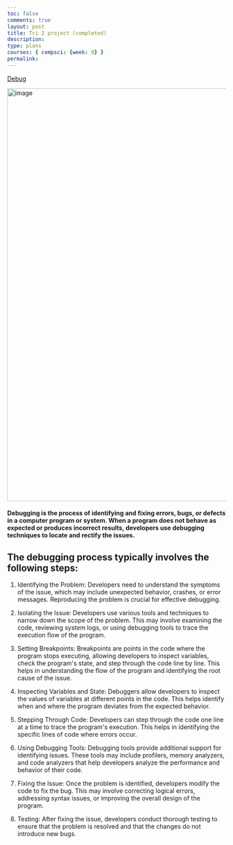 ```yaml
---
toc: false
comments: true
layout: post
title: Tri 2 project (completed)
description: 
type: plans
courses: { compsci: {week: 0} }
permalink: 
---
```


[Debug](https://github.com/QDBordtoshred/qwerty/issues/1)

<img width="951" alt="image" src="https://github.com/QDBordtoshred/qwerty/assets/143145783/41a5ce41-45d2-43e2-bfc4-8cce78ee0028">


#### Debugging is the process of identifying and fixing errors, bugs, or defects in a computer program or system. When a program does not behave as expected or produces incorrect results, developers use debugging techniques to locate and rectify the issues.

## The debugging process typically involves the following steps:

1. Identifying the Problem: Developers need to understand the symptoms of the issue, which may include unexpected behavior, crashes, or error messages. Reproducing the problem is crucial for effective debugging.

2. Isolating the Issue: Developers use various tools and techniques to narrow down the scope of the problem. This may involve examining the code, reviewing system logs, or using debugging tools to trace the execution flow of the program.

3. Setting Breakpoints: Breakpoints are points in the code where the program stops executing, allowing developers to inspect variables, check the program's state, and step through the code line by line. This helps in understanding the flow of the program and identifying the root cause of the issue.

4. Inspecting Variables and State: Debuggers allow developers to inspect the values of variables at different points in the code. This helps identify when and where the program deviates from the expected behavior.

5. Stepping Through Code: Developers can step through the code one line at a time to trace the program's execution. This helps in identifying the specific lines of code where errors occur.

6. Using Debugging Tools: Debugging tools provide additional support for identifying issues. These tools may include profilers, memory analyzers, and code analyzers that help developers analyze the performance and behavior of their code.

7. Fixing the Issue: Once the problem is identified, developers modify the code to fix the bug. This may involve correcting logical errors, addressing syntax issues, or improving the overall design of the program.

8. Testing: After fixing the issue, developers conduct thorough testing to ensure that the problem is resolved and that the changes do not introduce new bugs.